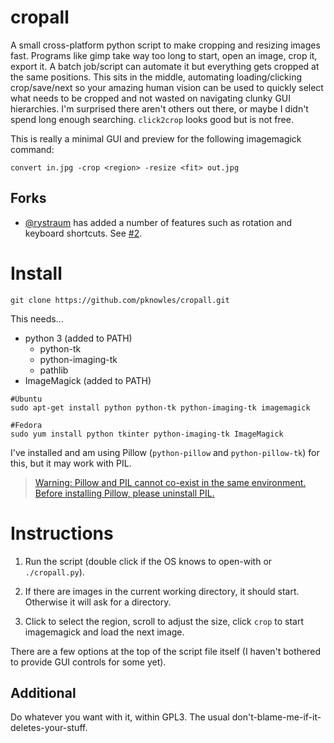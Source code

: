 # cropall

A small cross-platform python script to make cropping and resizing images fast.
Programs like gimp take way too long to start, open an image, crop it, export it.
A batch job/script can automate it but everything gets cropped at the same positions.
This sits in the middle, automating loading/clicking crop/save/next so your amazing
human vision can be used to quickly select what needs to be cropped and not wasted
on navigating clunky GUI hierarchies.
I'm surprised there aren't others out there, or maybe I didn't spend long enough
searching. `click2crop` looks good but is not free.

This is really a minimal GUI and preview for the following imagemagick command:

    convert in.jpg -crop <region> -resize <fit> out.jpg

## Forks

- [@rystraum](https://github.com/rystraum/cropall) has added a number of features such as rotation and keyboard shortcuts. See [#2](https://github.com/pknowles/cropall/issues/2).

# Install

    git clone https://github.com/pknowles/cropall.git

This needs...

-  python 3 (added to PATH)
   - python-tk
   - python-imaging-tk
   - pathlib
-  ImageMagick (added to PATH)

```
#Ubuntu
sudo apt-get install python python-tk python-imaging-tk imagemagick

#Fedora
sudo yum install python tkinter python-imaging-tk ImageMagick
```

I've installed and am using Pillow (`python-pillow` and `python-pillow-tk`) for this, but it may work with PIL.

> [Warning: Pillow and PIL cannot co-exist in the same environment. Before installing Pillow, please uninstall PIL.](http://pillow.readthedocs.org/en/latest/installation.html)
	
# Instructions

1. Run the script (double click if the OS knows to open-with or `./cropall.py`).

2. If there are images in the current working directory, it should start. Otherwise it will ask for a directory.

3. Click to select the region, scroll to adjust the size, click `crop` to start imagemagick and load the next image.

There are a few options at the top of the script file itself (I haven't bothered to provide GUI controls for some yet).


## Additional

Do whatever you want with it, within GPL3. The usual don't-blame-me-if-it-deletes-your-stuff.

